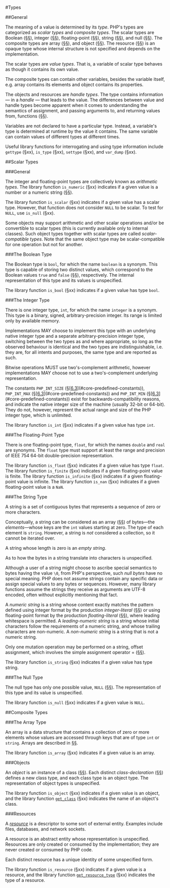 #Types

##General

The meaning of a value is determined by its *type*. PHP's types are
categorized as *scalar types* and *composite types*. The scalar types
are Boolean ([§§](#the-boolean-type)), integer ([§§](#the-integer-type)), floating-point ([§§](#the-floating-point-type)), string
([§§](#the-string-type)), and null ([§§](#the-null-type)). The composite types are array ([§§](#the-array-type)),
and object ([§§](#objects)). The resource ([§§](#resources)) is an opaque type whose internal structure is not specified and depends
on the implementation.

The scalar types are *value types*. That is, a variable of scalar type
behaves as though it contains its own value.

The composite types can contain other variables, besides the variable itself, e.g.
array contains its elements and object contains its properties.

The objects and resources are *handle types*. The type contains information — in a *handle* —
that leads to the value. The differences between value and handle types become apparent
when it comes to understanding the semantics of assignment, and passing
arguments to, and returning values from, functions ([§§](04-basic-concepts.md#the-memory-model)).

Variables are not declared to have a particular type. Instead, a
variable's type is determined at runtime by the value it contains.
The same variable can contain values of different types at different times.

Useful library functions for interrogating and using type information
include `gettype` (§xx), `is_type` (§xx), `settype` (§xx), and `var_dump`
(§xx).

##Scalar Types

###General

The integer and floating-point types are collectively known as
*arithmetic types*. The library function `is_numeric` (§xx) indicates if
a given value is a number or a numeric string ([§§](#the-string-type)).

The library function `is_scalar` (§xx) indicates if a given value has a
scalar type. However, that function does not consider `NULL` to be scalar.
To test for `NULL`, use `is_null` (§xx).

Some objects may support arithmetic and other scalar operations and/or be
convertible to scalar types (this is currently available only to internal classes).
Such object types together with scalar types are called *scalar-compatible types*.
Note that the same object type may be scalar-compatible for one operation but not for another.

###The Boolean Type

The Boolean type is `bool`, for which the name `boolean` is a synonym. This
type is capable of storing two distinct values, which correspond to the
Boolean values `true` and `false` ([§§](06-constants.md#core-predefined-constants)), respectively.
The internal representation of this type and its values is unspecified.

The library function `is_bool` (§xx) indicates if a given value has type
`bool`.

###The Integer Type

There is one integer type, `int`, for which the name `integer` is a synonym.
This type is a binary, signed, arbitrary-precision integer. Its range is
limited only by available memory.

Implementations MAY choose to implement this type with an underlying native
integer type and a separate arbitrary-precision integer type, switching between
the two types as and where appropriate, so long as the observed behaviour is
identical and the two types are indistinguishable, i.e. they are, for all
intents and purposes, the same type and are reported as such.

Bitwise operations MUST use two's-complement arithmetic, however implementations
MAY choose not to use a two's-complement underlying representation.

The constants `PHP_INT_SIZE` (§[[6.3](06-constants.md#core-predefined-constants)](#core-predefined-constants)), `PHP_INT_MAX` (§[[6.3](06-constants.md#core-predefined-constants)](#core-predefined-constants)) and `PHP_INT_MIN` (§[[6.3](06-constants.md#core-predefined-constants)](#core-predefined-constants))
exist for backwards-compatibility reasons, and indicate the native integer
size of the machine (usually 32-bit or 64-bit). They do not, however, represent
the actual range and size of the PHP integer type, which is unlimited.

The library function `is_int` (§xx) indicates if a given value has type
`int`.

###The Floating-Point Type

There is one floating-point type, `float`, for which the names `double` and
`real` are synonyms. The `float` type must support at least the range and
precision of IEEE 754 64-bit double-precision representation.

The library function `is_float` (§xx) indicates if a given value has type
`float`. The library function `is_finite` (§xx) indicates if a given
floating-point value is finite. The library function `is_infinite` (§xx)
indicates if a given floating-point value is infinite. The library
function `is_nan` (§xx) indicates if a given floating-point value is a
`NaN`.

###The String Type

A string is a set of contiguous bytes that represents a sequence of zero
or more characters.

Conceptually, a string can be considered as an array ([§§](#array-types)) of
bytes—the *elements*—whose keys are the `int` values starting at zero. The
type of each element is `string`. However, a string is *not* considered a
collection, so it cannot be iterated over.

A string whose length is zero is an *empty string*.

As to how the bytes in a string translate into characters is
unspecified.

Although a user of a string might choose to ascribe special semantics to
bytes having the value `\0`, from PHP's perspective, such *null bytes*
have no special meaning. PHP does not assume strings contain any specific
data or assign special values to any bytes or sequences. However, many
library functions assume the strings they receive as arguments are UTF-8
encoded, often without explicitly mentioning that fact.

A *numeric string* is a string whose content exactly matches the pattern
defined using integer format by the production *integer-literal*
([§§](09-lexical-structure.md#integer-literals)) or using floating-point format by the production
*floating-literal* ([§§](09-lexical-structure.md#floating-point-literals)), where leading whitespace is permitted.
A *leading-numeric string* is a string whose initial characters follow
the requirements of a numeric string, and whose trailing characters are
non-numeric. A *non-numeric string* is a string that is not a numeric
string.

Only one mutation operation may be performed on a string, offset
assignment, which involves the simple assignment operator = ([§§](10-expressions.md#simple-assignment)).

The library function `is_string` (§xx) indicates if a given value has
type string.

###The Null Type

The null type has only one possible value, `NULL` ([§§](06-constants.md#core-predefined-constants)). The representation
of this type and its value is unspecified.

The library function `is_null` (§xx) indicates if a given value is `NULL`.

##Composite Types

###The Array Type

An array is a data structure that contains a collection of zero or more
elements whose values are accessed through keys that are of type `int` or
`string`. Arrays are described in [§§](12-arrays.md#arrays).

The library function `is_array` (§xx) indicates if a given value is an
array.

###Objects

An *object* is an instance of a class ([§§](14-classes.md#classes)). Each distinct
*class-declaration* ([§§](14-classes.md#class-declarations)) defines a new class type, and each class
type is an object type. The representation of object types is unspecified.

The library function `is_object` (§xx) indicates if a given value is an
object, and the library function
[`get_class`](http://php.net/manual/function.get-class.php)
(§xx) indicates the name of an object's class.

###Resources

A [*resource*](http://php.net/manual/language.types.resource.php)
is a descriptor to some sort of external entity. Examples include
files, databases, and network sockets.

A resource is an abstract entity whose representation is unspecified.
Resources are only created or consumed by the implementation; they are
never created or consumed by PHP code.

Each distinct resource has a unique identity of some unspecified form.

The library function `is_resource` (§xx) indicates if a given value is a
resource, and the library function
[`get_resource_type`](http://php.net/manual/function.get-resource-type.php)
(§xx) indicates the type of a resource.



